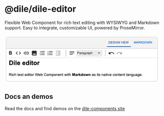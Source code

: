 # @dile/dile-editor

Flexible Web Component for rich text editing with WYSIWYG and Markdown support. Easy to integrate, customizable UI, powered by ProseMirror.

![Rich text editor component interface](https://raw.githubusercontent.com/polydile/dile-components/master/packages/editor/images/editor-interface-demo.png)

## Docs an demos

Read the docs and find demos on the [dile-components site](https://dile-components.com/components/dile-editor/)